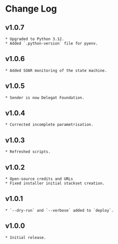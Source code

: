 # Change Log

## v1.0.7
    * Upgraded to Python 3.12.
    * Added `.python-version` file for pyenv.

## v1.0.6
    * Added SOAR monitoring of the state machine.

## v1.0.5
    * Sender is now Delegat Foundation.

## v1.0.4
    * Corrected incomplete parametrisation.

## v1.0.3
    * Refreshed scripts.

## v1.0.2
    * Open-source credits and URLs
    * Fixed installer initial stackset creation.

## v1.0.1
    * `--dry-run` and `--verbose` added to `deploy`.

## v1.0.0
    * Initial release.
